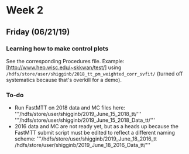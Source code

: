 # Week 2

## Friday (06/21/19)

### Learning how to make control plots
See the corresponding Procedures file. Example: [http://www.hep.wisc.edu/~skkwan/test/] using `/hdfs/store/user/shigginb/2018_tt_pm_weighted_corr_svfit/` (turned off systematics because that's overkill for a demo).

### To-do

- Run FastMTT on 2018 data and MC files here:
  '''/hdfs/store/user/shigginb/2019_June_15_2018_tt/'''
  '''/hdfs/store/user/shigginb/2019_June_15_2018_Data_tt/'''
- 2016 data and MC are not ready yet, but as a heads up because the FastMTT submit script must be edited to reflect a different naming scheme:
  '''/hdfs/store/user/shigginb/2019_June_18_2016_tt
     /hdfs/store/user/shigginb/2019_June_18_2016_Data_tt/'''

